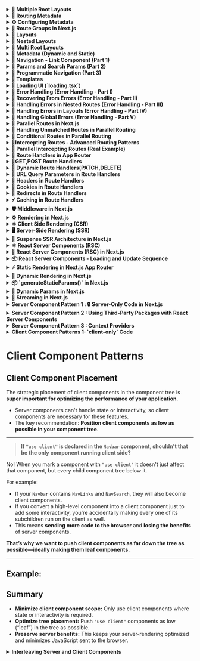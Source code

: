 <details>
<summary><strong>📁 Multiple Root Layouts</strong></summary>

### 🧩 Route Group Usage

Organize your project structure without affecting URLs.  
Apply layouts selectively to specific parts of the application.

### 🛠️ Steps

Create two route groups in the `app` folder:

```bash
app/
├── (marketing)/
│   ├── customers/
│   └── revenue/     ← move root layout here
└── (auth)/
├── login/
└── register/    ← create root layout here
```
Multiple Root Layouts allow you to apply different layouts to specific parts of your application.

</details>



<details>
<summary><strong>🔖 Routing Metadata</strong></summary>

### 🌐 SEO & How Next.js Helps

The Metadata API in Next.js is a powerful feature that lets us define metadata for each page.  
Metadata ensures the content looks **great** when it's shared or indexed by search engines.

### 📌 Ways to Handle Metadata

1. Export a static metadata object.
2. Generate dynamic metadata using the `generateMetadata` function.

</details>



<details>
<summary><strong>⚙️ Configuring Metadata</strong></summary>

### 📝 Metadata Rules

- Both `layout.tsx` and `page.tsx` can export metadata.
- Layout metadata applies to all its pages.
- Page metadata is specific to the individual page.
- It follows a top-down order, starting from the **root-level** layout.

</details>

<details>
<summary><strong>📁 Route Groups in Next.js</strong></summary>

## ✅ What are Route Groups?

Route Groups in Next.js help **organize your routes and files logically** without affecting the actual **URL structure** of your app. This feature is available in the App Router (from Next.js 13+).

---

## 🧠 Why Use Route Groups?

When building features like authentication (`register`, `login`, `forgot-password`), it's a good idea to group them under a logical folder like `auth`. But if you do this directly, it affects the URL like so:

```txt
/auth/register
/auth/login
/auth/forgot-password
```

However, if you want the URLs to be clean like this:

```txt
/register
/login
/forgot-password
```

...but still want to organize files under auth, you can use Route Groups.

```bash
app/
├── (auth)/
│   ├── register/
│   │   └── page.tsx
│   ├── login/
│   │   └── page.tsx
│   └── forgot-password/
│       └── page.tsx

```

✅ Note: Wrapping the folder name with parentheses (auth) tells Next.js to use it only for organization and not include it in the route path.

</details>

<details>
<summary><strong>📁 Layouts</strong></summary>

## ✅ What are Layouts?

A layout is a **UI that is shared between multiple pages in your application**, creating a consistent structure across the entire application.

---

## 🛠️ How to Create Layouts?

- Default export a React component from a `layout.js` or `layout.tsx` file.
- That component will take a `children` prop, which Next.js will populate with your page content.
- Next.js provides one root layout by default in `app/layout.tsx`.

```tsx
// Example layout.tsx
export default function Layout({ children }: { children: React.ReactNode }) {
  return (
    <div>
      <Header />
      <main>{children}</main>
      <Footer />
    </div>
  );
}
```

![How Layouts Work](./hello-world/public/png/Layouts/HowLayoutsWork.png)

</details>

<details>
<summary><strong>📁 Nested Layouts</strong></summary>

## ✅ What are Nested Layouts?

- Layouts can be nested.
- Eg: If you want a special layout for products details folder we can do that by adding a **layout.tsx/jsx** inside products details folder.
- NextJs app router supports nested layouts letting you customize different parts of your app exactly how you want to

![How Nested Layouts Work 1](./hello-world/public/png/Layouts/HowNestedLayoutWork.png)

![How Nested Layouts Work 2](./hello-world/public/png/Layouts/HowNestedLayoutWork2.png)

</details>

<details>
<summary><strong>📁 Multi Root Layouts</strong></summary>

## 🎯 Scenario

Imagine you're building an application with the following pages:

- `/revenue`
- `/customers`
- `/login`
- `/register`

You want:

- `Revenue` & `Customers` to use a **full layout** with a **Header** and **Footer**.
- `Login` & `Register` to use a **minimal layout** (without header/footer).

---

## ❌ The Problem

If you define `Header` and `Footer` inside the default `app/layout.tsx`, it will be applied to **all pages**, including login and register—which you don't want.

---

## ✅ The Solution — Multi Root Layouts

Using **Route Groups** and **multiple layout.tsx files**, you can apply different root layouts to different sections of your app.

### 🧠 What Are Route Groups?

- Help organize project structure **without affecting the URL**.
- Allow you to apply layouts **selectively** to specific parts of the app.

---

## 🛠️ Steps to Implement

1. Inside the `app/` directory, create two **route groups**:

```
app/
├── (marketing)/
│ ├── layout.tsx ⬅️ Full layout (Header + Footer)
│ ├── page.tsx ⬅️ Root page (if needed)
│ ├── revenue/
│ │ └── page.tsx
│ └── customers/
│ └── page.tsx

├── (auth)/
│ ├── layout.tsx ⬅️ Minimal layout (no Header/Footer)
│ ├── login/
│ │ └── page.tsx
│ └── register/
│ └── page.tsx
```

> 📝 Parentheses around folder names like `(marketing)` or `(auth)` make them **invisible in the URL path**, but still let you organize and apply layouts.

---

## 🖼️ Folder Structure Visual

![Multiple Root Layouts Folder Structure](./png/MultiRootLayoutFs.png)

> ✅ Make sure the image is located at `public/png/MultiRootLayoutFs.png`

---

## 🔚 Result

- `/revenue` and `/customers` will use the **marketing layout** (with header and footer).
- `/login` and `/register` will use the **auth layout** (minimal).

This approach keeps your application modular, scalable, and cleanly separated by purpose.

</details>

<details>
<summary><strong>📁 Metadata (Dynamic and Static)</strong></summary>

## 📘 Overview

Next.js allows you to define both **static** and **dynamic metadata** for SEO and page titles. This metadata can be defined per route, and behaves differently depending on whether your route is a server component or a client component.

---

## ⚡ Dynamic Metadata

Dynamic metadata is useful when the metadata depends on:

- Route parameters
- External data (e.g., from an API)
- Parent segment metadata

You define dynamic metadata by **exporting a `generateMetadata()` function** from `page.tsx` or `layout.tsx`.

### 📄 Example: Dynamic Metadata in `[productId]/page.tsx`

```tsx
/**
 * @param param0
 * Receives param Props
 * @returns
 * Returns a Promise of type Metadata
 */
export const generateMetadata = async ({ params }: Props): Promise<Metadata> => {
  const id = params.productId;
  return {
    title: id,
  };
};
```

> ⚠️ You cannot use both a metadata object and a generateMetadata function in the same route segment — it's one or the other.

## 🚫 Limitation

Dynamic metadata will not work inside components marked with "use client" directive.

> Metadata cannot be generated inside a Client Components
> ![UseClient Error example](hello-world\public\png\Metadata\useClientError.png)

## ✅ Solution

- Keep all metadata logic inside Server Components. If a page includes both server-rendered content and client-side logic:

- Split out the client-side logic into a separate component.

- Move the "use client" code into a subcomponent like ClientCounter.tsx.

- Keep page.tsx as a server component to handle metadata.

```
app/
└── counter/
    ├── page.tsx         # Server component with metadata
    └── ClientCounter.tsx  # Client-side logic (with "use client")
```

## 🏷️ Title Metadata Options

You can define title as:

A simple string

Or an object for more control

When using the object form, you can use:

1. default — fallback title for child routes that don't define their own

2. template — define title patterns (useful for consistent suffixes/prefixes)

3. absolute — override all patterns set by parent segments

```
export const metadata: Metadata = {
  title: {
    template: "%s | MySite",
    default: "Welcome to MySite",
    absolute: "Standalone Page Title" ## Can be used in       individual page.tsx
  }
}
```

> 📝 Use absolute to break out of the inherited title formatting defined in parent layouts.

</details>

<details>
<summary><strong>📁 Navigation - Link Component (Part 1)</strong></summary>

## 🚀 Client-Side Navigation in Next.js

In Next.js, client-side navigation is handled using the built-in **`Link`** component. This improves performance by avoiding full page reloads and keeping transitions smooth.

---

## 🧭 What is the `<Link>` Component?

- The `<Link>` component is provided by **Next.js** for client-side routing.
- It wraps around an `<a>` tag under the hood and is the **primary way to navigate** between routes in a Next.js app.

---

## ✨ Features

- **Fast navigation** without reloading the page
- Can **prefetch pages** in the background
- Accepts a `replace` prop to **replace** the current history entry instead of pushing a new one

---

## 🧩 How to Use

```tsx
import Link from "next/link";

export default function Home() {
  return (
    <nav>
      <Link href="/about">About</Link>
      <Link href="/contact" replace>
        Contact
      </Link> {/* replaces current history */}
    </nav>
  );
}
```

## 🎨 Active Link Styling

To style the active link, you can use the usePathname() hook provided by next/navigation:

```tsx
"use client";

import Link from "next/link";
import { usePathname } from "next/navigation";

const NavLinks = () => {
  const pathname = usePathname();

  return (
    <nav>
      <Link href="/dashboard" className={pathname === "/dashboard" ? "text-blue-500 font-bold" : ""}>
        Dashboard
      </Link>
      <Link href="/profile" className={pathname === "/profile" ? "text-blue-500 font-bold" : ""}>
        Profile
      </Link>
    </nav>
  );
};

export default NavLinks;
```

> 💡 This helps apply active styles based on the current route.

## 📚 Summary

- Use Link from next/link for all internal navigation

- Use replace when you want to avoid adding to browser history

- Use usePathname() to highlight the currently active link

## ✅ Usage Instructions:

- You can copy-paste this into your README.md.

- The use client directive is required in the file where usePathname() is used.

- Styling can be adapted to match your CSS framework (Tailwind, CSS modules, etc.).
</details>
<details>
<summary><strong>📁 Params and Search Params (Part 2)</strong></summary>

## 🔍 What Are `params` and `searchParams`?

Given a URL, Next.js gives us access to:

- **`params`** → dynamic segments in the route (e.g. `/product/[id]`)
- **`searchParams`** → query strings in the URL (e.g. `/product?id=123&page=2`)

---

## 📂 In Server Components

You can directly access both `params` and `searchParams` in **server components** (like `page.tsx`) using `async`/`await`.

### ✅ Example: In `page.tsx`

```tsx
export default async function Page({ params, searchParams }: { params: any; searchParams: any }) {
  const id = params.id;
  const page = searchParams.page;

  return (
    <div>
      Product ID: {id} - Page: {page}
    </div>
  );
}
```

> ✅ Server components support async/await — you can use both params and searchParams directly.

## ⚛️ In Client Components

Client components do not support async/await at the component level, so you need to use React hooks like:

- useParams() – from custom or third-party hooks

- useSearchParams() – from next/navigation

### ⚠️ Hook-based access in "use client" components

```tsx
"use client";

import { useParams, useSearchParams } from "next/navigation";

export default function ClientComponent() {
  const params = useParams();
  const searchParams = useSearchParams();
  const id = params.id;
  const page = searchParams.get("page");

  return (
    <div>
      Product ID: {id} - Page: {page}
    </div>
  );
}
```

### ⚠️ Layout Limitation: No searchParams in layout.tsx

> ❗ layout.tsx files have access to params, but not to searchParams.

❗ Why?

1. Layouts are structural and static
   Layouts are meant for shared UI like headers, sidebars, footers — not dynamic data. They are rendered once and cached, so Next.js avoids passing volatile data like query strings to them.

2. **searchParams** are request-based, not route-based

   - **params** come from route segments like [id]

   - **searchParams** come from the URL query string like ?page=2

   - Since layouts don’t re-render on query changes, they can’t reliably access searchParams.

3. Performance & caching reasons

   - Layouts are heavily cached for speed.

   - Allowing searchParams would break reusability and caching optimizations.

</details>

<details>
<summary><strong>📁 Programmatic Navigation (Part 3)</strong></summary>

## 🔁 What is Programmatic Navigation?

Programmatic navigation is when you navigate to a different route **based on logic or user actions**, rather than a static `<Link>` component.

Next.js supports this in both:

- **Client Components** — via `useRouter().push()`
- **Server Components** — via `redirect()` or `notFound()`

---

## ⚛️ Client-Side Navigation (`router.push()`)

Use the `useRouter()` hook from `next/router` to navigate programmatically on the client.

### ✅ Example: Order Button with Navigation

```tsx
"use client";

import { useRouter } from "next/router";

const OrderProduct = () => {
  const router = useRouter();

  const handleClick = () => {
    console.log("Placing the order");
    router.push("/"); // navigates to home
  };

  return (
    <>
      <h1>Order Product</h1>
      <button onClick={handleClick}>Place Order</button>
    </>
  );
};

export default OrderProduct;
```

> 🔁 router.push("/path") works like a <Link> — it adds a new entry to the browser history.

## 🧠 Server-Side Navigation (redirect() and notFound())

In server components, you can't use router.push(). Instead, use:

redirect("/path") — to programmatically redirect

notFound() — to throw a 404

These come from next/navigation.

### ✅ Example: Redirecting from Dynamic Route

```tsx
import { redirect, notFound } from "next/navigation";

const ProductReviewId = async ({ params }: { params: Promise<{ productId: string; reviewId: string }> }) => {
  const { productId, reviewId } = await params;

  if (parseInt(reviewId) > 1000) {
    // notFound(); // throw 404
    redirect("/products"); // redirect to products page
  }

  return (
    <div>
      Review for {productId} with review {reviewId}
    </div>
  );
};

export default ProductReviewId;
```

> 🚨 These only work in server components — don’t use them in components marked with "use client".

## 📚 Summary

### 🧭 Feature Support: Client vs Server Component

| Feature         | Client Component (`"use client"`) | Server Component |
| --------------- | --------------------------------- | ---------------- |
| `router.push()` | ✅ Yes                            | ❌ No            |
| `redirect()`    | ❌ No                             | ✅ Yes           |
| `notFound()`    | ❌ No                             | ✅ Yes           |

## ✅ When to Use What

- Use router.push() for buttons, user actions, and dynamic client-side flows

- Use redirect() when access control or conditions must be handled during render

- Use notFound() for conditionally throwing a 404 in server logic

</details>

<details>
<summary><strong>📁 Templates</strong></summary>

## 🧩 What Are Templates in Next.js?

Templates in Next.js are similar to layouts, but with a **key difference** — they **remount** on navigation, giving you a fresh state and re-rendered DOM for every page.

---

## 🧠 Why Use Templates?

Let’s consider a scenario in your `(auth)` route group:

📁 `hello-world/src/app/(auth)/layout.tsx`

```tsx
"use client";

import Link from "next/link";
import { usePathname } from "next/navigation";
import { useState } from "react";

const navLinks = [
  { name: "Register", href: "/register" },
  { name: "Login", href: "/login" },
  { name: "Forgot Password", href: "/forgot-password" },
];

export default function AuthLayout({ children }: { children: React.ReactNode }) {
  const [input, setInput] = useState("");
  const pathName = usePathname();

  return (
    <div>
      <div>
        <input value={input} onChange={(e) => setInput(e.target.value)} />
      </div>
      {navLinks.map((link) => {
        const isActive = pathName === link.href || (pathName.startsWith(link.href) && link.href !== "/");
        return (
          <Link key={link.href} href={link.href} className={isActive ? "font-bold mr-4" : "text-red-500 mr-4"}>
            {link.name}
          </Link>
        );
      })}
      {children}
    </div>
  );
}
```

## 🧪 Scenario

When you enter something into the input box and navigate from **/register** to **/login**, the input retains its value.

> This is because layouts do not re-render or remount on navigation — only the page component inside them changes.

## 🔁 When You Need a Fresh Instance

If you want to reset the input or remount the shared UI, a layout.tsx won’t help.
This is where templates come in.

# 📄 What Are Templates?

Templates are like layouts but remount on each route navigation.

Every route sharing a template gets a fresh start:

- 🧼 DOM is recreated

- 💥 State is cleared

- 🔁 Effects are re-run (useEffects)

### How to Use

To use a template:

1. Replace `layout.tsx` with `template.tsx`

2. Export a component that accepts children prop

```tsx
export default function Template({ children }: { children: React.ReactNode }) {
  return (
    <div>
      <h1>Shared Auth Template</h1>
      {children}
    </div>
  );
}
```

> ✅ Now when you navigate between /register, /login, etc., your template (and its input state) resets each time.

## 🧩 Can You Use Layouts and Templates Together?

Yes! Layouts and templates can be used together.
Here's how it works:

1. The `layout.tsx` renders once

2. The `template.tsx` renders on every route change

3. The layout wraps the template, and the template wraps the page

### 🖼 Visual Explanation

📷 Layouts + Templates — structure:

> Note : You can actually use layout.tsx and template.tsx files together.

![How Templates with Layouts Work](./hello-world/public/png/Templates/Layouts&Templates.png)

> In this case the layout renders first and it's children are replacedby template components ouput.(Picture below)

![How Templates with Layouts Work](./hello-world/public/png/Templates/Layouts&Templates2.png)

| Feature                 | Layouts              | Templates               |
| ----------------------- | -------------------- | ----------------------- |
| Rerender on navigation  | ❌ No                | ✅ Yes                  |
| Retains component state | ✅ Yes               | ❌ No (fresh start)     |
| Best used for           | Persistent shared UI | Shared UI needing reset |
| Caching behavior        | Aggressively cached  | Remounted fresh         |

> 💡 Use layouts for structural components like headers/footers.
> Use templates when you need per-page state reset with shared structure.

</details>

<details>
<summary><strong>📁 Loading UI (`loading.tsx`)</strong></summary>

## ⏳ What is `loading.tsx`?

Next.js provides a special file called **`loading.tsx`** to create **loading states** while a route segment is being fetched or rendered.

---

## 🧠 How It Works

- When navigating between routes, if a page or component takes time to load (due to fetching data or rendering server components), Next.js automatically shows `loading.tsx`.
- The file is colocated next to the `page.tsx` for the route.
- **Next.js automatically wraps your `page.tsx` and its children in a React Suspense boundary.**

---

## 🧩 File Placement

To use it, simply create a `loading.tsx` inside any route segment folder (like `/dashboard`, `/products`, etc.):

```bash
app/
└── dashboard/
    ├── page.tsx
    └── loading.tsx


```

## ✅ Example: loading.tsx

```tsx
export default function Loading() {
  return <p>Loading dashboard...</p>;
}
```

> This UI will appear automatically while the dashboard route is loading.

### 🎯 Benefits

- Provides better UX during route transitions

- Works seamlessly with server components and streaming

- Improves perceived performance of your app

| Feature                  | Supported |
| ------------------------ | --------- |
| Route-specific loading   | ✅ Yes    |
| Auto-wrapped in Suspense | ✅ Yes    |
| Supports nested routes   | ✅ Yes    |

> 💡 You can create loading.tsx at any route level to handle nested loading states.

</details>

<details>
<summary><strong>📁 Error Handling (Error Handling - Part I)</strong></summary>

## ❌ What is `error.tsx`?

Next.js allows you to define a special **`error.tsx`** file to handle unexpected errors that occur during rendering, data fetching, or inside components.

> It provides a **custom UI** for errors specific to a route segment.

---

## 🧠 How It Works

- Automatically wraps route segments and their nested children in a **React Error Boundary**
- If an error is thrown, it **only affects the segment** with the error — not the entire app
- Keeps the rest of the app functional
- Allows you to **recover from the error** without full page reload

---

## ⚛️ Important Notes

- `error.tsx` must be a **Client Component**
- Add `"use client"` at the top of the file
- It should include a `reset` function to allow retry behavior

---

## ✅ Example: `error.tsx`

```tsx
"use client";

import { useEffect } from "react";

export default function Error({ error, reset }: { error: Error; reset: () => void }) {
  useEffect(() => {
    console.error("Error caught in error.tsx:", error);
  }, [error]);

  return (
    <div>
      <h2>Something went wrong!</h2>
      <button onClick={() => reset()}>Try Again</button>
    </div>
  );
}
```

## 📁 Folder Structure

```bash
app/
└── [reviewId]/
    ├── page.tsx
    ├── error.tsx
```

> The error.tsx here will only handle errors in the /reviewId segment.

# 🖼️ Component Hierarchy Visual

![Error Handling in Component](./hello-world\public\png\ErrorHandling\ComponentHierarchy.png)

| Feature                    | Supported |
| -------------------------- | --------- |
| Per-route error boundaries | ✅ Yes    |
| Isolates segment errors    | ✅ Yes    |
| Recovery using `reset()`   | ✅ Yes    |
| Must be a client component | ✅ Yes    |
| Works with nested routing  | ✅ Yes    |

> 💡 For global error handling, use app/global-error.tsx (optional fallback for unhandled cases).

</details>

<details>
<summary><strong>📁 Recovering From Errors (Error Handling - Part II)</strong></summary>

## 🔁 Recovering from Errors in `error.tsx`

Next.js error boundaries (`error.tsx`) provide a powerful way to **gracefully handle rendering errors** in route segments.  
One useful prop passed to this component is the **`reset()`** function.

---

## 🧪 Basic Recovery with `reset()`

```tsx
"use client";

const ErrorBoundary = ({ error, reset }: { error: Error; reset: () => void }) => {
  return (
    <div>
      <p>{error.message}</p>
      <button onClick={() => reset()}>Try again</button>
    </div>
  );
};

export default ErrorBoundary;
```

- The reset() function allows the component tree to re-render and re-attempt the logic that previously failed.

- However, if the error is on the server, clicking "Try Again" will keep showing the same error.

## 🧠 Why Doesn't reset() Always Work?

- `reset()` works only for client-side errors or transient UI glitches.

- For server-side rendering errors, the component still fails unless we refresh the route or reload the server-side context.

```tsx
"use client";

import { useRouter } from "next/navigation";
import { startTransition } from "react";

const ErrorBoundary = ({ error, reset }: { error: Error; reset: () => void }) => {
  const router = useRouter();

  const reload = () => {
    startTransition(() => {
      router.refresh(); // revalidate the server component
      reset(); // re-attempt rendering
    });
  };

  return (
    <div>
      <p>{error.message}</p>
      <button onClick={reload}>Try again</button>
    </div>
  );
};

export default ErrorBoundary;
```

### ✅ Why Use startTransition()?

- Defers the route refresh until the next render phase

- Ensures smoother experience while React handles any pending state updates

- Prevents UI from freezing or glitching during retries

| Technique           | Works For          | What It Does                           |
| ------------------- | ------------------ | -------------------------------------- |
| `reset()`           | Client-only errors | Re-renders component tree              |
| `router.refresh()`  | Server errors      | Refetches and revalidates server logic |
| `startTransition()` | UI performance     | Defers updates for smoother retry UX   |

> 💡 For full error resilience, combine both reset() and router.refresh() inside a transition.

</details>

<details>
<summary><strong>📁 Handling Errors in Nested Routes (Error Handling - Part III)</strong></summary>

## 🧱 How Do Nested Error Boundaries Work?

When an error occurs in a route segment, **Next.js will bubble the error up** to the **nearest `error.tsx` file** in the route hierarchy — just like how React error boundaries work.

---

## 🔍 Key Concepts

- An `error.tsx` handles errors **for its own folder AND all nested child segments**.
- Errors "bubble up" to the nearest available `error.tsx` file.
- This allows you to **control the scope of error handling** by placing `error.tsx` files at different folder levels.

---

## 📁 Example Scenario

Assume we have the following structure:

```bash
app/
└── products/
    ├── page.tsx
    ├── error.tsx        ← catches errors in all nested segments
    └── [productId]/
        ├── page.tsx
        └── reviewId/
            ├── page.tsx
            └── error.tsx (optional override)
```

## Case 1: error.tsx inside reviewId/

Catches errors only in the reviewId segment.

Other parts of products remain unaffected.

## Case 2: error.tsx moved to products/

Now handles errors for:

`/products`

`/products/[productId]`

`/products/[productId]/reviewId`

Any error from children bubbles up to this `error.tsx`.

## Why Does Placement Matter?

"Where you place your error.tsx determines how localized or global your error handling is."

| Location              | Error Scope                                    |
| --------------------- | ---------------------------------------------- |
| `reviewId/error.tsx`  | Only errors inside `reviewId/`                 |
| `productId/error.tsx` | Catches errors in productId and its children   |
| `products/error.tsx`  | Handles errors across the entire products tree |

### ✅ Best Practices

- Use deep-level error.tsx when you want granular, component-specific fallback UIs

- Use higher-level error.tsx when you want centralized error handling (e.g., show a full-page error for product-related failures)

- You can combine both! A deep-level error.tsx will override the parent's behavior.
</details>
<details><summary><strong>
📁 Handling Errors in Layouts (Error Handling - Part IV)</strong></summary>

The error boundary wont catch errors thrown in `layout.tsx` within the same segement because of how component hierarchy works.

The layout actually sits above the error boundary in a component tree

![Error Handling in Layout](./hello-world\public\png\ErrorHandling\ComponentHierarchy.png)

</details>

<details>
<summary><strong>📁 Handling Global Errors (Error Handling - Part V)</strong></summary>

## 🌐 What is `global-error.tsx`?

Next.js provides a **special file** named `global-error.tsx` to catch **top-level application errors** — it's the **last line of defense** when everything else fails.

Place this file in your app root:

```bash
app/
└── global-error.tsx
```

| Property        | Behavior                                        |
| --------------- | ----------------------------------------------- |
| Location        | Root `app/` directory                           |
| Scope           | Catches uncaught top-level errors               |
| Works in        | ✅ Production only (`next build && next start`) |
| Dev behavior    | ❌ Shows Next.js overlay error instead          |
| HTML structure  | ✅ Requires its own `<html>` and `<body>` tags  |
| Replaces layout | ✅ Fully replaces the root layout               |

## ⚛️ Why Include `<html>` and `<body>`?

When `global-error.tsx` is triggered, it completely replaces the layout, not just the page content. So:

You must return a full HTML document

Include `<html>` and `<body>` tags (like in `layout.tsx`)

## ✅ Example: `global-error.tsx`

```tsx
"use client"; // Error boundaries must be Client Components

import "./globals.css";

export default function GlobalError() {
  return (
    <html lang="en">
      <body>
        <div className="flex flex-col items-center justify-center min-h-screen">
          <h2 className="text-2xl font-bold mb-4">Something went wrong!</h2>
          <button
            onClick={() => {
              // refresh the page
              window.location.reload();
            }}
            className="bg-blue-500 hover:bg-blue-700 text-white font-bold py-2 px-4 rounded"
          >
            Refresh
          </button>
        </div>
      </body>
    </html>
  );
}
```

> 🔁 reset() can attempt to recover the app state — though often not useful at global level.

## 🛠 Dev Mode Behavior

In development mode, you’ll still see the Next.js error overlay instead of your global-error.tsx file.

This is intentional to help developers debug errors faster during development.

| Feature                    | Supported |
| -------------------------- | --------- |
| Handles top-level crashes  | ✅ Yes    |
| Requires HTML/Body tags    | ✅ Yes    |
| Renders in production only | ✅ Yes    |
| Replaces root layout       | ✅ Yes    |

> 💡 global-error.tsx ensures your app fails gracefully in production when all other boundaries are bypassed.

</details>

<details>
<summary><strong>📁 Parallel Routes in Next.js</strong></summary>

## 🔄 What Are Parallel Routes?

**Parallel routes** let you render **multiple pages simultaneously** within the same layout.  
They are especially useful for **dashboards** or **multi-pane UIs**, where different sections need to be independently rendered.

---

## 🧠 Concept: Slots

Parallel routes are powered by a feature called **`slots`**.

- A **slot** is a route segment prefixed with `@`
- Each slot becomes a **prop** in the corresponding `layout.tsx` file
- They help modularize complex layouts without affecting the URL

---

## 📁 Scenario: Complex Dashboard

Imagine you're building a dashboard that displays:

1. 📊 User Analytics
2. 💰 Revenue Metrics
3. 🔔 Notifications

With **parallel routing**, you can create:

```bash
app/
└── dashboard/
    ├── layout.tsx
    ├── @user/          ← Slot for analytics
    ├── @revenue/       ← Slot for revenue
    └── @notifications/ ← Slot for notifications
```

> Each @slot will render in a different region of the layout.tsx using props like user, revenue, notifications.

### Folder Structure

![Complex dashboard folder with slots](./hello-world\public\png\ParallelRoutes\Slots.png)

### 💡 Key Notes

- Slots are not part of the URL

- The default children prop is also a slot (but doesn't need its own folder)

- Slots make layouts modular and composable

## ✨ Benefits of Parallel Routes

| Feature                    | Benefit                                               |
| -------------------------- | ----------------------------------------------------- |
| Modular Layout             | Separate concerns into dedicated route segments       |
| Independent Route Handling | Each slot can have its own `loading.tsx`, `error.tsx` |
| Better Performance         | Lazy loading of sections based on user interaction    |
| Sub-navigation Support     | Each slot can have its own navigation and UI state    |

## 🧩 Independent Route Handling

Each slot can define:

- `loading.tsx` for loading states

- `error.tsx` for error boundaries

This gives fine-grained control over how each section behaves.

> Each slot in layout can handle it's own loading and error states
> This granular control is particularly useful in scenarios where different sections of the page load at varying speeds or encounter unique errors

### 📷 Example: Separate loading/error handling for slots

![Independent Route Handling](./hello-world\public\png\ParallelRoutes\IndependentRouteHandling.png)

## 🔀 Sub-navigation Support

Each slot can behave like a mini-app:

- Have its own routes

- Handle navigation, state, filters independently

- No interference between slots

### 📷 Example: Sub-navigation in slots

![Sub Navigation](./hello-world\public\png\ParallelRoutes\SubNavigation.png)

## Summary

| Concept          | Description                                   |
| ---------------- | --------------------------------------------- |
| Slot (`@name`)   | Custom segment rendered as a layout prop      |
| Parallel Routing | Render multiple routes inside the same layout |
| URL Structure    | Unaffected (slots are invisible in URLs)      |
| Use Case         | Dashboards, split views, complex admin panels |

> 💡 Parallel routing + slots = super flexible and performant UI composition in Next.js.

</details>

<details>
<summary><strong>📁 Handling Unmatched Routes in Parallel Routing</strong></summary>

## 🚧 What Are Unmatched Slots?

In a parallel routing setup (using `@slots`), each slot renders content **based on the current URL**. But when a slot **doesn’t match** the URL, it becomes an **unmatched slot**.

---

## 📁 Scenario: Complex Dashboard with 4 Slots

Let's say we have a parallel layout at `/complex-dashboard` with these slots:

- `@children` → Main view
- `@users` → User Analytics
- `@revenue` → Revenue Metrics
- `@notifications` → Notifications

```bash
app/
└── complex-dashboard/
    ├── layout.tsx
    ├── @users/
    ├── @revenue/
    ├── @notifications/
    └── page.tsx (children slot)
```

## 🧭 Route Behavior

### ✅ Navigating to /complex-dashboard

All slots are matched and display:

- Main view (children)

- Users panel

- Revenue panel

- Notifications panel

## ❗ Navigating to /complex-dashboard/archived

Suppose only the @notifications slot has content for /archived. The others (@users, @revenue, children) are now unmatched.

| Action            | Behavior                                                                  |
| ----------------- | ------------------------------------------------------------------------- |
| Client navigation | ✅ Next.js **keeps showing** previously loaded content in unmatched slots |
| Hard refresh (F5) | ❌ Unmatched slots will **look for `default.tsx`** as fallback            |
| No default.tsx    | 🚫 Next.js throws a **404 error**                                         |

## 🧩 Solution: default.tsx for Unmatched Slots

To handle unmatched slots gracefully, add a `default.tsx` file inside any `@slot`

```tsx
app/
└── complex-dashboard/
    └── @users/
        ├── default.tsx
```

### Example: `@users/default.tsx`

```tsx
export default function DefaultUsersView() {
  return <p>No user data to display for this route.</p>;
}
```

- This renders as a fallback when the slot doesn't match the current URL

- It avoids unexpected 404s and improves UX

## ✅ Summary

| Behavior                       | Description                                                        |
| ------------------------------ | ------------------------------------------------------------------ |
| Unmatched slots on navigation  | Keep showing previously rendered content (good for UX)             |
| Unmatched slots on page reload | Look for `default.tsx` in each slot                                |
| No `default.tsx` present       | Results in a 404 error for that slot                               |
| Purpose of `default.tsx`       | Acts as a **graceful fallback** UI when no route matches in a slot |

> 💡 Use `default.tsx` in each slot to ensure consistent rendering and prevent 404s on deep URLs or refresh.

</details>

<details>
<summary><strong>📁 Conditional Routes in Parallel Routing</strong></summary>
Imagine you want to show different content based on whether a user is logged in or not

You might want to display a dashboard for authenticated users but show a login page for those who aren't

Conditional Routes allows us to achieve this while maintaining completely seperate code on the same URL

</details>

<details>
<summary><strong>📁Intercepting Routes - Advanced Routing Patterns</strong></summary>

## 1️⃣ Parallel Routes (Recap)

Parallel routes allow multiple pages to render **simultaneously** inside the same layout using `@slot` segments.

- Modular layout design
- Independent error/loading states
- Sub-navigation per section

📚 Refer to the **Parallel Routes** section above for full details.

---

## 2️⃣ Intercepting Routes

Intercepting Routes let you **load content from another part of the app** **within the current layout** — instead of navigating away. This is extremely useful when showing **modals**, **drawers**, or **in-place previews**.

---

## 💡 Real-World Examples

### 🪪 Modal Login Page

Traditionally, clicking a "Login" button takes you to `/login`. With intercepting routes, you can:

- Update the URL to `/login`
- Show a login **modal overlay**
- Stay in the current layout visually

📷 Example:

![Example with login feature](./hello-world/public/png/InterceptingRoutes/examplelogin.png)

---

### 🖼️ Photo Gallery Modal

- View enlarged photo in a modal without leaving the current gallery grid
- Updates URL to `/photos/123`
- Keeps the gallery UI in place

📷 Example:

![Example with photo gallery feature](./hello-world/public/png/InterceptingRoutes/example2photogallery.png)

---

## 🛠️ How Intercepting Routes Work

### 🧭 Two Key Concepts:

1. **Source folder** – where you navigate _from_ (ex: `f1`)
2. **Target folder** – the original destination (ex: `f2`)

Let’s say you have this folder structure:

```bash
app/
└── f1/
    ├── page.tsx        ← source route
    ├── (.)f2/          ← intercepting route (targets f2)
    │   └── page.tsx    ← renders f2 inside f1 layout
└── f2/
    └── page.tsx        ← target route

```

> When navigating from f1 to f2, the app intercepts and loads f2's content within the f1 layout instead of a full-page transition.

## 🔢 Naming Conventions for Intercepting Routes

| Prefix     | Meaning                                         | Use Case                           |
| ---------- | ----------------------------------------------- | ---------------------------------- |
| `(.)`      | Intercept a route at the **same level**         | `f1/(.)f2` to intercept `f2`       |
| `(..)`     | Intercept a route **one level above**           | Nested segments                    |
| `(..)(..)` | Intercept **two levels above**                  | Deep nested routing                |
| `(...)`    | Intercept route from the **root app directory** | Full application-wide interception |

> 💡 Use these folder names inside your source segment to pull in and intercept content from elsewhere.

## ✅ Benefits

- Keep users in the same layout/context

- Show modals, previews, side panels without full page navigation

- Update URL without breaking flow

- Granular control over user experience and state

## 📌 Summary

| Feature             | Benefit                                                |
| ------------------- | ------------------------------------------------------ |
| Parallel Routes     | Render multiple views simultaneously via `@slots`      |
| Intercepting Routes | Pull content from other routes without navigating away |
| Uses Layout?        | ✅ Yes                                                 |
| Real Use Cases      | Login modals, photo viewers, chat overlays             |

> ⚠️ Intercepting routes only control presentation, not route logic. Use wisely to balance performance and UX.

</details>

<details>
<summary><strong>📁 Parallel Intercepting Routes (Real Example)</strong></summary>

## 🧭 What Are Intercepting Routes?

Intercepting routes in Next.js 15 let you render a different route **inside a parallel slot**, without fully navigating away from the current page.

Use case: Open content like a **modal**, **drawer**, or **side overlay** while maintaining the context of the current route.

---

## 📸 Example: Photo Feed with Modal Preview

### Folder Structure:

```bash
photo-feed/
├── [id]/page.tsx                → Full-page photo view (direct navigation)
├── @modal/
│   └── (.)[id]/page.tsx         → Intercepts photo view and renders as modal
│   └── (.)[id]/default.tsx      → Optional fallback for unmatched state
├── photos/
│   ├── 1.jpg
│   ├── 2.jpg
│   └── ...
├── layout.tsx                   → Layout file for modal + feed
├── page.tsx                     → Main photo feed
├── styles.css
└── wonders.ts
```

### Behavior:

`/photo-feed` shows a list of images.

- Clicking an image routes to `/photo-feed/[id]`, but instead of full navigation:

- It’s intercepted by `@modal/(.)[id]/page.tsx`

- Renders in a modal over the feed.

- On reload or direct navigation to `/photo-feed/5`, full page renders via `[id]/page.tsx`.

## 🧠 How Does It Work?

- The folder `(.)[id]` tells Next.js: “Intercept `/photo-feed/[id]` and render inside a slot.”

- The @modal slot allows that to appear in a parallel region of your UI layout.

### Sample Layout `(layout.tsx)`:

```tsx
export default function PhotoFeedLayout({ children, modal }: { children: React.ReactNode; modal: React.ReactNode }) {
  return (
    <div className="photo-feed-layout">
      <main>{children}</main>
      {modal && <div className="modal-container">{modal}</div>}
    </div>
  );
}
```

### Fallback for unmatched modal state:

If a user visits a URL that doesn't match the intercepted route, default.tsx renders as fallback:

```tsx
// @modal/(.)[id]/default.tsx
export default function DefaultModal() {
  return null; // or return <div>No photo selected</div>
}
```

## Summary

| Route                       | Renders                                    |
| --------------------------- | ------------------------------------------ |
| `/photo-feed`               | Photo grid feed                            |
| `/photo-feed/[id]`          | Full page photo view (via `[id]/page.tsx`) |
| Click photo (in-feed modal) | Intercepted view inside `@modal/(.)[id]`   |

> 💡 Use intercepting routes for seamless UI flows — modals, previews, overlays — without losing page context.

</details>

<details>
<summary><strong>📁 Route Handlers in App Router</strong></summary>

## 🌐 What Are Route Handlers?

**Route Handlers** allow you to define **custom request/response logic** in the App Router — similar to building API routes in Express.js or the older Page Router.

Unlike page routes (which return HTML), **route handlers let you return JSON, plain text, or any custom response**.

> 🔒 These run **only on the server**, keeping secrets like tokens and API keys safe.

---

## 🚀 Use Cases

- Build RESTful APIs (CRUD operations)
- Interact with databases
- Talk to third-party services
- Serve non-HTML responses (JSON, files, etc.)

---

## 📁 Folder & File Structure

Route handlers live in the `app` directory just like page routes.

**Basic Example:**

```bash
app/
└── hello/
    └── route.ts
```

`app/hello/route.ts`

```tsx
// Handle GET requests to /hello
export async function GET() {
  return new Response("Hello World!");
}
```

> When a GET request hits `/hello`, this function runs.

## Supported HTTP methods

| Method    | Supported? | Notes                     |
| --------- | ---------- | ------------------------- |
| `GET`     | ✅ Yes     | Fetch data or serve views |
| `POST`    | ✅ Yes     | Submit data               |
| `PUT`     | ✅ Yes     | Replace data              |
| `PATCH`   | ✅ Yes     | Partially update data     |
| `DELETE`  | ✅ Yes     | Remove resource           |
| `HEAD`    | ✅ Yes     | Header info only          |
| `OPTIONS` | ✅ Yes     | Preflight / method check  |
| Others    | ❌ No      | Returns 405 automatically |

# ⚠️ Handling Conflicts

You cannot have a page.tsx and route.ts in the same folder. This causes a conflict.

## Incorrect

```bash
app/
└── profile/
    ├── page.tsx
    └── route.ts  ← ❌ Conflict!
```

## ✅ Solution: Move to `api/` subfolder

```bash
app/
└── profile/
    ├── page.tsx
    └── api/
        └── route.ts
```

- Now, `/profile` renders a page.

- `/profile/api` handles custom requests.

## Summary

| Feature              | Description                                          |
| -------------------- | ---------------------------------------------------- |
| Server-only          | Sensitive logic stays secure                         |
| Full HTTP Support    | GET, POST, PUT, PATCH, DELETE, etc.                  |
| Modular structure    | Nestable like page routes                            |
| Replace Express APIs | Build REST APIs right inside the app                 |
| File location        | `app/your-path/route.ts`                             |
| No page conflict     | Use `/api` subfolders if you need page + route combo |

> 🧠 Route Handlers = Powerful server-side logic inside your frontend project.

</details>

<details>
<summary><strong>📁GET,POST Route Handlers</strong></summary>

### GET

create comments folder under which route.ts where

```tsx
import { comments } from "./data"; //dummy data

export async function GET() {
  return Response.json(comments);
}
```

now test the the end point GET localhost:3000/comments and you'll see comments as the repsonse

### POST

```tsx
export async function POST(request: Request) {
  const comment = await request.json();
  const newComment = {
    id: comments.length + 1,
    text: comment.text,
  };
  comments.push(newComment);
  return new Response(JSON.stringify(newComment), {
    headers: { "Content-Type": "application/json" },
    status: 201,
  });
}
```

</details>

<details>
<summary><strong>📁 Dynamic Route Handlers(PATCH,DELETE)</strong></summary>

## 🧭 What Are Dynamic Route Handlers?

Dynamic Route Handlers in Next.js work the same way as dynamic page routes (`[id]`) — but instead of rendering HTML, they respond to RESTful API requests like `GET`, `PATCH`, and `DELETE`.

---

## 🔗 Use Case: Comment API (`/comments/[id]`)

### 📁 Folder Structure

```bash
app/
└── comments/
    ├── data.ts                 # Sample comment data
    ├── route.ts                # Handle /comments route
    └── [id]/
        └── route.ts            # Handle /comments/:id route
```

### ✍️ Each Handler Receives

```ts
(request: Request, context: { params: Promise<{ id: string }> })
```

`request`: Standard Request object (like fetch)

`params`: Route parameters like { id } — must be awaited

## 🧪 `comments/[id]/route.ts` Example

```ts
import { comments } from "../data";

// GET a single comment by ID
export async function GET(_request: Request, { params }: { params: Promise<{ id: string }> }) {
  const { id } = await params;
  const comment = comments.find((comment) => comment.id === parseInt(id));
  return Response.json(comment);
}

// PATCH (edit) comment text
export async function PATCH(request: Request, { params }: { params: Promise<{ id: string }> }) {
  const { id } = await params;
  const { text } = await request.json();
  const index = comments.findIndex((comment) => comment.id === parseInt(id));
  comments[index].text = text;
  return Response.json(comments[index]);
}

// DELETE a comment by ID
export async function DELETE(_request: Request, { params }: { params: Promise<{ id: string }> }) {
  const { id } = await params;
  const index = comments.findIndex((comment) => comment.id === parseInt(id));
  const deletedComment = comments[index];
  comments.splice(index, 1);
  return Response.json(deletedComment);
}
```

## 🧠 Things to Remember

| Concept    | Notes                                                          |
| ---------- | -------------------------------------------------------------- |
| File Name  | Must be `route.ts` or `route.js` inside `[id]` folder          |
| Parameters | `params` must be awaited in App Router                         |
| Use case   | Ideal for RESTful endpoints (edit, delete, fetch by ID)        |
| Security   | Handlers run server-side only — no exposure of sensitive logic |

## ✅ Summary

| Method | Path            | Description                     |
| ------ | --------------- | ------------------------------- |
| GET    | `/comments/:id` | Get a comment by ID             |
| PATCH  | `/comments/:id` | Edit a comment (partial update) |
| DELETE | `/comments/:id` | Delete a comment by ID          |

> 🧠 Dynamic route handlers = scalable and RESTful server-side logic inside `app` directory.

</details>

<details>
<summary><strong>📁 URL Query Parameters in Route Handlers</strong></summary>

## 🔍 Accessing Query Parameters in Next.js (App Router)

When building **Route Handlers**, you can access query parameters using the `NextRequest` object.

> Next.js enhances the default `Request` object with additional capabilities via `NextRequest` (from `next/server`).

---

## 🧠 Example: Search Comments by Query

Let's say you want to filter comments based on a `?query=` string in the URL.

---

### 📁 Folder Structure

```bash
app/
└── comments/
    └── route.ts
```

## `route.ts` Example Using `NextRequest`

```tsx
import { NextRequest } from "next/server";
import { comments } from "./data";

export async function GET(request: NextRequest) {
  const searchParams = request.nextUrl.searchParams;
  const query = searchParams.get("query");

  const filteredComments = query ? comments.filter((comment) => comment.text.includes(query)) : comments;

  return Response.json(filteredComments);
}
```

## Sample Request

```bash
GET /comments?query=great
```

### Response:

Returns all comments whose text includes `great`.

## Summary

| Feature                 | Details                             |
| ----------------------- | ----------------------------------- |
| Request type            | `NextRequest` from `next/server`    |
| Access query parameters | `request.nextUrl.searchParams`      |
| Works with              | GET, POST, etc. in route handlers   |
| Server-side only        | Yes (no exposure in client browser) |

> 📘 This is especially useful for filtering, pagination, and search functionality on the server.

</details>

<details>
<summary><strong>📁 Headers in Route Handlers</strong></summary>

## 📡 What Are HTTP Headers?

Headers represent **metadata** for both the **request** and **response**. They're essential for security, content negotiation, and client-server communication.

---

### 🔁 Request Headers (from Client → Server)

| Header          | Purpose                                                |
| --------------- | ------------------------------------------------------ |
| `User-Agent`    | Identifies client browser/device                       |
| `Accept`        | Tells server what content types the client can handle  |
| `Authorization` | Sends credentials or tokens to authenticate the client |

---

### 🔁 Response Headers (from Server → Client)

| Header         | Purpose                                                                |
| -------------- | ---------------------------------------------------------------------- |
| `Content-Type` | Specifies data format returned (`text/html`, `application/json`, etc.) |

---

## 📁 Folder Structure

```bash
app/
└── profile/
    └── api/
        └── route.ts
```

## 🧪 Reading Headers in Next.js

<h1>Next.js (App Router) gives us two ways to read incoming request headers:</h1>

### 1️⃣ Via `request.headers`

```tsx
import { NextRequest } from "next/server";

export async function GET(request: NextRequest) {
  const reqHeaders = new Headers(request.headers);
  console.log(reqHeaders.get("Authorization"));
  return new Response("Profile API data");
}
```

### 2️⃣ Via headers() Helper (Read-Only)

```tsx
import { headers } from "next/headers";

export async function GET() {
  const headerList = headers(); // auto resolves
  console.log(headerList.get("Authorization"));
  return new Response("Profile API data");
}
```

> 🔒 Note: Headers from headers() are read-only. You can't mutate them.

### 🧾 Setting Response Headers

To send custom headers back to the client, pass them into the Response constructor:

```tsx
export async function GET() {
  return new Response("Profile API data", {
    headers: {
      "Content-Type": "text/html",
      "X-Custom-Header": "MyHeaderValue",
    },
  });
}
```

> ⚠️ If you don’t explicitly set the content-type, it defaults to `text/plain`.

## Summary

| Action                  | Method                            |
| ----------------------- | --------------------------------- |
| Read request headers    | `request.headers` or `headers()`  |
| Set response headers    | `new Response(body, { headers })` |
| Headers are server-only | Yes — secure from browser access  |

> 📘 Headers power content negotiation, security, and behavior across HTTP. They're essential for advanced backend logic.

</details>

<details>
<summary><strong>🍪 Cookies in Route Handlers</strong></summary>

## 🍪 What Are Cookies?

Cookies are **small pieces of data** stored on the client-side and sent with every request to the same server.

They serve 3 main purposes:

- **Session Management**: user authentication, shopping carts, etc.
- **Personalization**: themes, language preferences, etc.
- **Tracking**: user behavior analytics, clickstreams, etc.

---

## 🧪 Setting Cookies in Route Handlers

You can set cookies by returning a `Response` with a `Set-Cookie` header:

```tsx
export async function GET() {
  return new Response("<h1>Profile API data</h1>", {
    headers: {
      "Content-Type": "text/html",
      "Set-Cookie": "theme=dark",
    },
  });
}
```

> ⚠️ This sets the cookie theme=dark in the browser.

# 📖 Reading Cookies

## You have two ways to access cookies in App Router:

### 1️⃣ From `request.cookies` (Request Parameter)

```tsx
import { NextRequest } from "next/server";

export async function GET(request: NextRequest) {
  const theme = request.cookies.get("theme");
  console.log(theme); // { name: 'theme', value: 'dark' }
  return new Response("Cookie read successfully");
}
```

### 2️⃣ Using `cookies()` Helper Function

```tsx
import { cookies } from "next/headers";

export async function GET() {
  const cookieStore = cookies();

  // Set a new cookie
  cookieStore.set("resultsPerPage", "20");

  // Read an existing cookie
  const cookie = cookieStore.get("resultsPerPage");
  console.log(cookie); // { name: 'resultsPerPage', value: '20' }

  return new Response("Cookie set and read successfully");
}
```

> 🧠 cookies() is a built-in function that works on the server and gives read/write access to cookies in route handlers.

## Summary

| Task                  | Method                                |
| --------------------- | ------------------------------------- |
| Read cookie           | `request.cookies.get("key")`          |
| Read/write cookie     | `cookies().get()` / `cookies().set()` |
| Set cookie (response) | Use `Set-Cookie` in response header   |

> 🍪 Cookies help maintain persistent state across requests and power authentication, customization, and analytics.

</details>

<details>
<summary><strong>🔀 Redirects in Route Handlers</strong></summary>

## 🔁 Why Redirect?

When upgrading from an older API version (e.g., `/v1`) to a new version (`/v2`) with improved structure or features, it’s a good practice to redirect users of the old endpoint.

This allows:

- Gradual transition of clients to the new structure
- Backward compatibility during migration
- Cleanup and deprecation plans for legacy endpoints

---

## 🗂 Folder Structure

```bash
app/
└── api/
    ├── v1/
    │   └── users/
    │       └── route.ts  <-- Redirects to v2
    └── v2/
        └── users/
            └── route.ts  <-- Improved data model
```

## 🔀 v1 → v2 Redirect (Soft Deprecation)

`/app/api/v1/users/route.ts`

```tsx
import { redirect } from "next/navigation";

export async function GET() {
  redirect("/api/v2/users"); // Seamlessly forward to new endpoint
}
```

> ✅ Ideal for keeping v1 endpoint functional while encouraging clients to switch.

## 🧠 Why This Works Well

- The redirect helps avoid code duplication.

- Allows you to monitor usage of the old endpoint (log access, warn users).

- Lets you deprecate cleanly in future.

## 🆕 Version 2 with Improved Structure

`/app/api/v2/users/route.ts`

```tsx
type UserV2 = {
  id: string;
  email: string;
  fullName: string;
  createdAt: string;
  name: {
    first: string;
    last: string;
    middle?: string;
  };
  status: "active" | "inactive" | "suspended";
  lastLoginAt: string | null;
  profile: {
    avatar: string | null;
    title: string | null;
    department: string | null;
  };
  preferences: {
    language: string;
    timezone: string;
    emailNotifications: boolean;
  };
};

export async function GET() {
  const users: UserV2[] = [
    {
      id: "550e8400-e29b-41d4-a716-446655440000",
      email: "john@example.com",
      fullName: "John Smith",
      createdAt: "2024-01-15T08:30:00Z",
      name: {
        first: "John",
        last: "Smith",
      },
      status: "active",
      lastLoginAt: "2024-03-15T09:20:00Z",
      profile: {
        avatar: "https://assets.example.com/avatars/john.jpg",
        title: "Senior Developer",
        department: "Engineering",
      },
      preferences: {
        language: "en-US",
        timezone: "America/New_York",
        emailNotifications: true,
      },
    },
    {
      id: "7c9e6679-7425-40de-944b-e07fc1f90ae7",
      email: "jane@example.com",
      fullName: "Jane Wilson",
      createdAt: "2024-02-20T14:15:00Z",
      name: {
        first: "Jane",
        last: "Wilson",
        middle: "Elizabeth",
      },
      status: "active",
      lastLoginAt: "2024-03-14T16:45:00Z",
      profile: {
        avatar: null,
        title: "Product Manager",
        department: "Product",
      },
      preferences: {
        language: "en-GB",
        timezone: "Europe/London",
        emailNotifications: false,
      },
    },
  ];

  return Response.json(users);
}
```

## Summary

| Endpoint        | Behavior                     |
| --------------- | ---------------------------- |
| `/api/v1/users` | Redirects to `/api/v2/users` |
| `/api/v2/users` | Returns structured user data |

> 🔄 Redirection is a clean, scalable way to phase out old endpoints and onboard clients to improved APIs.

</details>

<details>
<summary><strong>⚡ Caching in Route Handlers</strong></summary>

## 💡 Default Behavior

Route Handlers in Next.js are **not cached by default**, meaning every request is processed fresh — useful for dynamic data but inefficient for rarely-changing data (like categories, static content, etc.).

---

## 🛠 Example Without Caching

```tsx
// app/api/categories/route.ts

export async function GET() {
  const categories = [
    { id: 1, name: "Electronics" },
    { id: 2, name: "Books" },
    { id: 3, name: "Fashion" },
    { id: 4, name: "Home & Garden" },
  ];

  return Response.json(categories);
}
```

> This endpoint will be executed on every request, even if the data hasn't changed.

## ✅ Enable Static Caching

You can opt into static caching by exporting:

```tsx
export const dynamic = "force-static";
```

This ensures the route is built once and cached for all users. Example:

```tsx
// app/api/time/route.ts

export const dynamic = "force-static";

export async function GET() {
  return Response.json({ time: new Date().toLocaleTimeString() });
}
```

## 🔎 Dev Mode vs Production Mode

- In dev mode, caching is disabled for convenience (changes are always shown).

- In production, the route is cached at build time, and will not change on refresh.

> Example: If the app was built at 10:00:00 AM, GET /api/time will always return that time until the app is rebuilt.

## 🔁 Revalidating with ISR (Incremental Static Regeneration)

To automatically refresh the cached data after a certain period, use:

```tsx
export const revalidate = 10; // seconds
```

```tsx
// app/api/time/route.ts

export const dynamic = "force-static";
export const revalidate = 10;

export async function GET() {
  return Response.json({ time: new Date().toLocaleTimeString() });
}
```

## 🔁 How It Works

- First request → data is cached

- Next requests (within 10s) → same cached response

- After 10s → next request triggers rebuild in background

- Subsequent request → receives fresh data

## ⚠️ Limitations of Caching

❌ Caching only applies to GET handlers.

❌ Routes using headers(), cookies(), or the request object can't be cached.

❌ POST, PUT, DELETE methods are never cached.

## Summary

| Behavior                        | Supported?       |
| ------------------------------- | ---------------- |
| Static caching (`force-static`) | ✅ GET only      |
| Revalidation (`revalidate`)     | ✅ GET only      |
| Caching with cookies/headers    | ❌ Not supported |
| Caching POST/PUT/DELETE         | ❌ Not supported |

> 🔁 Caching in route handlers improves performance and reduces backend load for rarely-changing data.

</details>

<details>
<summary><strong>🛡️ Middleware in Next.js</strong></summary>

## 🔍 What is Middleware?

Middleware in Next.js lets you **intercept and control requests globally**, enabling advanced use cases like:

- Redirects and Rewrites
- Authentication
- Header and Cookie manipulation
- Analytics and Logging
- Feature Flags

---

## 🚀 Getting Started

Create a `middleware.ts` file in the `src/` directory of your app.

```bash
src/middleware.ts
```

## ✅ Redirect Example

Scenario:
Redirect users navigating to `/profile` to `/home`.

```tsx
import { NextResponse } from "next/server";
import type { NextRequest } from "next/server";

export function middleware(request: NextRequest) {
  return NextResponse.redirect(new URL("/home", request.url));
}

export const config = {
  matcher: "/profile", // apply middleware only on this route
};
```

## 🧠 Conditional Redirect Logic

```tsx
import { NextResponse } from "next/server";
import type { NextRequest } from "next/server";

export function middleware(request: NextRequest) {
  if (request.nextUrl.pathname === "/profile") {
    return NextResponse.redirect(new URL("/hello", request.url));
  }
}
```

## 🔀 URL Rewrites (vs Redirects)

- Redirects change the URL in the browser

- Rewrites keep the browser URL unchanged but serve different content

```tsx
export function middleware(request: NextRequest) {
  if (request.nextUrl.pathname === "/legacy") {
    return NextResponse.rewrite(new URL("/modern", request.url));
  }
}
```

## 🍪 Setting Cookies in Middleware

```tsx
export function middleware(request: NextRequest) {
  const response = NextResponse.next();

  const themePreference = request.cookies.get("theme");

  if (!themePreference) {
    response.cookies.set("theme", "dark"); // set default theme
  }

  return response;
}
```

## 🧾 Setting Custom Headers

```tsx
export function middleware(request: NextRequest) {
  const response = NextResponse.next();

  response.headers.set("x-custom-header", "my-custom-value");

  return response;
}
```

## 🛠 Matcher Configuration

You can control where middleware applies using the matcher key.

```tsx
export const config = {
  matcher: ["/profile", "/dashboard/:path*"], // multiple routes, dynamic segments
};
```

## Summary

| Feature                       | Supported in Middleware                     |
| ----------------------------- | ------------------------------------------- |
| Redirects                     | ✅ Yes                                      |
| Rewrites                      | ✅ Yes                                      |
| Cookie manipulation           | ✅ Yes                                      |
| Header manipulation           | ✅ Yes                                      |
| Query params access           | ✅ Yes                                      |
| Body access (e.g., POST body) | ❌ No (Middleware only handles headers/URL) |

> 🧩 Middleware gives you global control over request behavior with zero client-side code.

</details>

<details>
<summary><strong>⚙️ Rendering in Next.js</strong></summary>

## 🧠 What is Rendering?

Rendering is the process of **transforming component code** (written in JSX/TSX) into actual **HTML/CSS/JS** that the browser can understand and display to users.

---

## 🌀 Rendering in React

In React, rendering is primarily **client-side**:

- React takes your components and renders them inside the browser.
- This means the user gets a mostly blank HTML shell first, and JavaScript takes over to "hydrate" the app.
- Works well for apps with heavy interactivity but has downsides like:
  - Slower initial load time
  - Poor SEO (since search engines see a blank page before hydration)

---

## 🚀 Rendering in Next.js

Next.js enhances the rendering model with multiple strategies to balance performance, SEO, and interactivity:

| Strategy                                  | Description                                                       | When It Happens         |
| ----------------------------------------- | ----------------------------------------------------------------- | ----------------------- |
| **Static Rendering**                      | HTML is generated **at build time** and served instantly          | Build time              |
| **Server-Side Rendering (SSR)**           | HTML is generated **on every request** on the server              | Per request             |
| **Client-Side Rendering (CSR)**           | Rendering happens entirely in the browser after loading JS bundle | In the browser          |
| **Incremental Static Regeneration (ISR)** | Pages are statically generated but updated at runtime             | Post-deploy             |
| **Streaming / React Suspense**            | Allows progressive rendering of components (loading states, etc.) | Mixed (client + server) |

---

## 🛠️ When to Use What?

| Use Case                           | Recommended Rendering Strategy    |
| ---------------------------------- | --------------------------------- |
| Marketing Pages (About, Home)      | **Static Rendering** (fast + SEO) |
| Product Pages with Dynamic Content | **Server-Side Rendering / ISR**   |
| Authenticated Dashboards           | **Client-Side Rendering**         |
| Real-time Data (chat, sockets)     | **Client-Side Rendering**         |
| Blog Articles (editable)           | **ISR + Revalidation**            |

---

## 💡 Recap

- React = client-only rendering
- Next.js = hybrid rendering model (static + dynamic + client)
- You choose **where rendering happens** for each page to balance performance and flexibility

</details>

<details>
<summary><strong>⚛️ Client Side Rendering (CSR)</strong></summary>

## 🧾 What is Client Side Rendering?

Client Side Rendering (CSR) is a rendering strategy where **the browser (client)** is responsible for generating the UI from your React components.

- The server sends a **minimal HTML file** (usually with a `<div id="root"></div>`)
- Then, JavaScript is loaded, executed, and React takes over to render content
- Popularized with the rise of **Single Page Applications (SPAs)**

---

## 🧱 How CSR Works

```txt
1. Browser requests a page
2. Server sends a minimal HTML shell + bundled JS
3. Browser downloads JS, hydrates the app
4. React renders the components dynamically
```

## ⚠️ Drawbacks of CSR

### 🔍 1. SEO Limitations

- Search engines prefer pre-rendered HTML.

- In CSR, the initial response has no meaningful content — just an empty div.

- Crawlers might miss or fail to index dynamic content rendered via JavaScript.

- If your data fetching is delayed or complex (e.g., deep component trees), crawlers may give up.

### 🐢 2. Performance & UX

- Initial load time is longer because:

  - Browser must download JavaScript

  - Then parse, execute, and hydrate

- Larger apps = larger JS bundles = slower load

- Users may experience a blank screen delay before the UI appears

## ✅ When CSR is Okay

- Authenticated dashboards (where SEO isn't needed)

- Real-time apps (chat, admin panels)

- Apps with complex interactivity & client-side state

## 🧠 Recap

| Aspect        | CSR Behavior                      |
| ------------- | --------------------------------- |
| SEO           | ❌ Poor (no pre-rendered content) |
| Performance   | ⚠️ Slower initial load            |
| Interactivity | ✅ Excellent after hydration      |
| Use Cases     | SPAs, dashboards, real-time tools |

</details>

<details>
<summary><strong>🖥️ Server-Side Rendering (SSR)</strong></summary>

## 🌐 What is Server Side Rendering?

Server-Side Rendering (SSR) means generating the HTML for a page **on the server** for every incoming request.

Unlike Client-Side Rendering, where the browser builds the UI after JavaScript loads, SSR ensures users receive a **fully-formed HTML document** immediately.

---

## ⚙️ How SSR Works

```txt
1. User requests a page
2. Server runs the React code
3. HTML is rendered and sent back to the browser
4. Browser displays HTML
5. JavaScript bundle loads and hydration begins
```

## ✅ Benefits of SSR

Faster First Paint (TTFB): Browser can render meaningful content faster

SEO Friendly: Crawlers see complete HTML

Personalized Content: Great for dynamic data (e.g., dashboards, feeds)

## 💧 Hydration Explained

> Hydration is the process of attaching React’s JavaScript logic to the server-rendered HTML.

After SSR sends static HTML, React kicks in on the client side to:

Initialize the component tree

Attach event listeners (e.g., onClick, onChange)

Restore app state and interactivity

### 🧰 SSR vs SSG

| Feature         | SSR                         | SSG                    |
| --------------- | --------------------------- | ---------------------- |
| Render Timing   | Per request (on demand)     | At build time          |
| Performance     | Slower (depends on request) | Faster (prebuilt HTML) |
| Personalization | ✅ Yes                      | ❌ No (static only)    |
| Use Cases       | Auth pages, dashboards      | Blogs, docs, marketing |

## ⚠️ Drawbacks of SSR

### 🐌 1. You must fetch everything before showing anything

Data fetching (from DB/API) must be complete before server can send the page

Delays time to first byte (TTFB)

### 📦 2. You must load everything before hydration

Entire component tree must be identical on client & server

JS bundle must load fully before hydration can begin

### 🔁 3. You must hydrate everything before interacting

Hydration is synchronous

No partial interactivity — the entire page must hydrate first

## 🌊 Waterfall Problem

> SSR causes an "all or nothing" rendering waterfall:

1. Load and resolve all data

2. Send and load all JavaScript

3. Hydrate entire component tree

4. Then finally allow interactivity

This sequence blocks user interactions and may cause delays or jank.

## 🔁 Why React Moved Beyond Traditional SSR

These limitations led to a new architecture: Streaming SSR + React Server Components (RSC)

> Instead of rendering everything at once, the UI can be sent in chunks — streaming meaningful parts first and deferring the rest.

![How SSR works](./route-handlers-demo/public/png/SSR.png)

</details>

<details>
<summary><strong>🚀 Suspense SSR Architecture in Next.js</strong></summary>

## 🧱 The SSR Waterfall Problem

Traditional SSR introduces an **"all-or-nothing" waterfall** that causes inefficiencies in page rendering:

1. You can't **render HTML** until all server-side data is fetched.
2. You can't **hydrate** any part of the UI until **all JavaScript** loads.
3. You can't **interact** with anything until the **entire page is hydrated**.

This often delays interactivity, especially when certain sections are slower or heavier.

---

## 🌊 Enter Suspense SSR (React 18)

React 18 introduced **Suspense on the server** to solve these challenges. Wrapping a section of your app with `<Suspense>` enables:

- ✅ **HTML Streaming on the Server**
- ✅ **Selective Hydration on the Client**

---

## 🌐 HTML Streaming on the Server

> "You don’t have to fetch everything before you show something."

When wrapped in `<Suspense>`, slow sections (like the main content) can be deferred. Meanwhile, the rest of the page begins streaming immediately.

React:

- Sends **partial HTML** quickly
- Streams missing pieces **later** as they become ready
- Positions them correctly using **React-injected script markers**

### ✅ Benefit:

Users can start seeing content before the full page is ready.

---

## ⚡ Selective Hydration on the Client

> "You don’t need to hydrate everything before anything becomes interactive."

Traditionally, hydration is one big synchronous pass. With Suspense:

- React hydrates components **as they load**
- Sections load and become interactive **independently**
- **Code splitting** allows large bundles to load separately using `React.lazy()`

### 🔄 Real-time Interaction:

If a user clicks on a yet-to-be-hydrated section:

- React detects it
- **Hydrates the clicked component first**
- Makes it interactive **instantly**

---

## 🧩 Code Splitting Example

```tsx
import { lazy, Suspense } from "react";

const MainContent = lazy(() => import("./MainContent"));

export default function Page() {
  return (
    <div>
      <Header />
      <Suspense fallback={<Spinner />}>
        <MainContent />
      </Suspense>
      <Footer />
    </div>
  );
}
```

## 👀 What the User Sees

1. Initial HTML is streamed and displayed — fast visual feedback

2. Core layout becomes interactive immediately

3. Main section becomes interactive when JS bundle is ready

![Example 1](./route-handlers-demo/public/png/Suspense%20SSR/SSReg1.png)

![Example 2](./route-handlers-demo/public/png/Suspense%20SSR/SSReg2.png)

## ⚠️ Drawbacks of Suspense SSR

Despite improvements, there are still a few challenges to consider.

---

### 📦 1. Users still download the full JavaScript eventually

- Even with streaming and selective hydration, the **entire JavaScript bundle** is eventually loaded
- This can **slow down performance**, especially on less powerful devices

#### ❓ Do users really need to download all that code?

---

### 💡 2. Unnecessary hydration for static components

- React hydrates **every component**, even those that are just plain text or static content
- This leads to **wasted memory and CPU cycles**

#### ❓ Should static content even be hydrated?

---

### 🐢 3. Too much work still happens on the client

- Even though the server handles the initial rendering, **hydration is still client-heavy**
- On older or low-end devices, this causes **noticeable lag**

#### ❓ Can we offload more work to the server instead?

---

## ✅ Conclusion

Suspense SSR is a **major step forward**:

- Enables **HTML streaming** from the server
- Unlocks **selective hydration** on the client
- Improves **interactivity** and **user-perceived speed**

But it also opens the door to smarter approaches, like:

> **React Server Components** — only send what's actually needed to the client.

</details>

<details>
<summary><strong>⚛️ React Server Components (RSC)</strong></summary>

## 🔁 The Evolution of React Rendering

- **CSR** → **SSR** → **Suspense for SSR**
- Suspense for SSR improved performance but left challenges:
  - Large bundle sizes causing excessive downloads
  - Unnecessary hydration delaying interactivity
  - Heavy client-side processing hurting performance

> 🧠 To solve these, React Server Components were introduced — a major leap forward in architecture.

---

## 🚀 What Are React Server Components?

React Server Components (RSC) introduce a **dual-component model**:

- **Client Components**
- **Server Components**

This distinction is based on _where_ the components execute and _what_ they can access — not their UI responsibilities.

---

## 🧩 Client Components

Client Components are the React components you already know and use.

### ✅ Characteristics:

- Can run on both **client** and **server** (for HTML pre-rendering)
- Include interactivity: **state**, **effects**, **event listeners**
- Can use browser APIs like `localStorage`, `navigator`, etc.
- Still require **hydration** after loading in the browser

> Think of Client Components as the "interactive" layer of your UI.

---

## 🖥️ Server Components

Server Components are a **new type of component** that run only on the **server**.

### ✅ Benefits:

- **Zero client-side JavaScript** — never shipped to the browser
- **No hydration required** → faster page interactivity
- **Direct access** to databases, file systems, and private APIs
- **Smaller bundle sizes** → faster downloads
- **Improved security** — sensitive logic/data never leaves server
- **Optimized data fetching** close to the source
- **Caching support** for better performance and scalability
- **Faster First Contentful Paint (FCP)** and initial load
- **Better SEO** (server-rendered HTML = indexable content)
- **Streaming HTML chunks** for progressive rendering

> Server Components handle rendering, data fetching, and streaming – all server-side.

---

## ⚙️ RSC Architecture in Action

| Task                               | Server Component | Client Component |
| ---------------------------------- | ---------------- | ---------------- |
| Data fetching                      | ✅ Yes           | ⚠️ Limited       |
| Interactivity                      | ❌ No            | ✅ Yes           |
| Access to `window`, `localStorage` | ❌ No            | ✅ Yes           |
| Can access database                | ✅ Yes           | ❌ No            |
| Bundled into JS sent to client     | ❌ No            | ✅ Yes           |
| Needs hydration                    | ❌ No            | ✅ Yes           |

> RSC separates rendering concerns smartly between server and client, boosting performance without sacrificing UX.

---

## 💡 Key Takeaways

- Server Components reduce bundle size, boost performance, and avoid unnecessary hydration.
- They only handle **rendering**, **data access**, and **streaming** — **no interactivity**.
- Client Components handle **all interactivity**.
- You can combine both in a single page for the best of both worlds.

---

## 📦 RSC in Next.js 15

- The **App Router** in Next.js is **fully built on RSC**.
- Default components are treated as **Server Components** unless explicitly marked with `"use client"`.
- You can mix server and client logic efficiently, using a single React codebase.

> 🎯 Understanding RSC is **key to mastering modern React and Next.js** performance strategies.

---
</details>

<details>
<summary><strong>🧠 React Server Components (RSC) in Next.js</strong></summary>

<br/>

The **App Router** in **Next.js** is fully powered by the **React Server Components (RSC)** architecture.

---

### 📦 Default Behavior

- Every component in a **Next.js App Router** app is a **Server Component** by default.
- This means:
  - No client-side bundle is created for them
  - They **only run on the server**
  - They're ideal for rendering static or data-driven content

---

### ⚙️ Advantages of Server Components in Next.js

✅ **Zero bundle size**  
✅ **Direct access to server-side resources** (e.g., databases, file systems)  
✅ **Improved security** – sensitive logic and data stays on the server  
✅ **Better SEO** – since HTML is server-rendered and readable by search engines

> 🧪 Tip: If you `console.log()` inside a Server Component, the log appears in your **terminal** (not browser dev tools), and is prefixed with `[server]`.

---

### 🚫 Limitations of Server Components

- Cannot use browser-only APIs like:
  - `window`, `document`
  - `localStorage`, `navigator`
- Cannot handle **user interactions** (e.g., click events)
- Cannot use **state**, **effects**, or **refs**

---

### 🎯 Opting into Client Components

To convert a component into a **Client Component**, simply add the following directive at the **top of the file**:

```tsx
"use client";
```

### ✅ This allows:

- Using browser APIs

- Adding interactivity (event handlers, state, effects, etc.)

> Once marked as a Client Component, it behaves like a traditional React component that runs in the browser and gets hydrated.

## 📌 Summary

- The Next.js App Router treats all components as Server Components by default

- Use "use client" to opt-in to Client Components

- Server Components = render-only, server-only, no interactivity

- Client Components = interactive, can access browser APIs, require hydration

> 🧩 The power of RSC in Next.js lies in mixing both types smartly to balance performance and interactivity.

</details>

<details>
<summary><strong>📦 React Server Components - Loading and Update Sequence</strong></summary>

### 🧩 Key Players in RSC
When we talk about **React Server Components (RSC)**, we're dealing with three key players:
- 🖥️ **Browser** (the client)
- ⚙️ **Next.js** (our framework)
- ⚛️ **React** (our library)

---

## 🚀 Initial Loading Sequence

### 🔁 Step-by-step Breakdown

1. When the browser requests a page:
   - The **Next.js app router** matches the URL to a Server Component (SC).
   - Next.js instructs **React** to render that SC.

2. **React** renders the SC (and its child SCs), converting them into a **special JSON format** called the **RSC Payload**.

3. If you open **DevTools → Network tab**, you can actually see the **RSC payload** being streamed.

4. If a Server Component suspends (e.g. waiting for data):
   - React **pauses rendering** that subtree and sends a **placeholder** instead.
   - At the same time, it prepares **Client Component (CC) instructions**.

5. **Next.js** combines the **RSC payload** + **CC instructions** to generate **HTML on the server**.

6. That **HTML is streamed immediately** to the browser giving a **non-interactive preview**.

7. Simultaneously, Next.js also **streams the RSC payload** as React renders each piece.

8. The browser **processes the streamed payload** progressively and renders UI.

9. When all Server and Client components finish loading, the **Final UI** is displayed.

10. Then, **Client Components undergo hydration**, turning static HTML into an **interactive UI**.

---

### 📸 Visual Reference (Initial Load)
![RSC Loading Sequence](./rendering-demo/public/RSC-loading-sequence.jpeg)

---

## 🔄 Update Sequence (Client Re-fetch)

### 🔁 How it works

1. The **browser triggers a refetch** for a route or a section of the UI.

2. **Next.js processes the request** and matches it to the correct Server Component.

3. Next.js again tells React to render the updated SC tree.

4. Unlike the initial load:
   - We **do NOT generate new HTML**.
   - Instead, **Next.js streams only the updated RSC payload**.

5. Browser receives the streamed RSC response and:
   - **Triggers a route re-render**.
   - React performs **reconciliation** (merges new output with old UI).

6. Because RSC uses **JSON instead of HTML**, React can **update without losing state**, like:
   - User inputs
   - Scroll positions
   - Component focus

---

### 📸 Visual Reference (Update Flow)
![RSC Update Sequence](./rendering-demo/public/RSC-updating-sequence.jpeg)

---

## 🛠️ Inspecting the Payload

If you're curious about what the **RSC payload** looks like during development:

- Open the **Network tab** in Chrome DevTools.
- Look under the `?_rsc` requests.
- You'll see a JSON structure representing your component tree and stream data.

![RSC Network Payload](./rendering-demo/public/RSC-Payload-json.jpeg)

---

</details>

<details>
<summary><strong>⚡ Static Rendering in Next.js App Router</strong></summary>

---

## 🧾 What is Static Rendering?

Static Rendering is a **server rendering strategy** where the HTML for pages is **generated at build time** — before any user accesses the application.

Think of it like **pre-cooking** your app so that it's instantly served when someone visits.

Once built:
- Pages are **cached by CDNs**.
- They're **served instantly** to users.
- The **same HTML** can be shared among all users.

✅ Perfect for:
- Blogs
- E-commerce product listings
- Documentation
- Marketing pages

---

## 🛠️ How Static Rendering Works in Next.js

In **Next.js App Router**, **static rendering is the default**.  
That means:
- Every route is prepared at **build time**
- No additional configuration is required

---

## 🧪 Development vs Production

| Environment     | Rendering Behavior                     | Notes                                                 |
|------------------|----------------------------------------|--------------------------------------------------------|
| **Development**  | Pages are **pre-rendered on every request** | Useful for live reloading and faster feedback loops    |
| **Production**   | Pages are **pre-rendered once during build** | Optimized for performance and caching                  |

---

## 📦 Understanding Build Output

After running `next build`, Next.js generates a `.next` folder containing everything needed to serve your app.

We focus on two main folders inside `.next`:
- `server/`
- `static/`

### 📁 Inside `server/app/`

This folder **mimics your route structure**. Each route includes:

- **RSC Component Files** (React Server Components):
  - These are compact **JSON-formatted virtual DOM trees**.
  - Contain actual rendered output (e.g., an `<h1>` with `About Page` inside).

- **Client Component Placeholders**:
  - Only include **references and locations** of interactive components.
  - Plus their related **JavaScript file paths** for hydration.

---

### 📸 Visual Reference 
![RSC Update Sequence](./rendering-demo/public/Static-Rendering/StaticRendering1.png)
## 🔍 First Load JS & Shared Bundle

- `First Load JS`: How much JS is downloaded when visiting a page initially.
- `Shared Bundle`: Common code shared across all routes.
  - Framework (e.g. React)
  - Global CSS
  - Runtime logic
  - Some route-level code

These optimize performance by **avoiding duplication**.

---

## 🚀 Prefetching in Next.js

Next.js uses **Prefetching** to make static routes feel instant:

- As links become visible in the viewport, Next.js:
  - **Prefetches the target route**
  - **Caches its RSC payloads and JavaScript chunks**

> Example: When visiting `/home`, Next.js is already prefetching `/about` and `/dashboard` in the background.

---

## 📌 Summary

- Static rendering means **HTML is generated at build time**.
- RSC payloads (Server Components) and JavaScript chunks (Client Components) are created ahead of time.
- **Direct route visits**: Use HTML served by the server.
- **Client-side navigation**: Uses RSC payloads + JS chunks — no server hit required.
- ✅ Best suited for performance-critical pages like:
  - Blog articles
  - Static content pages
  - Product landing pages

---

🧠 **Remember**: In production, performance is king. Static rendering helps deliver speed **without compromising user experience**.
</details>



</details>

<details>
<summary><strong>🔄 Dynamic Rendering in Next.js</strong></summary>

## 📖 What is Dynamic Rendering?

Dynamic rendering is a **server-side rendering (SSR)** strategy where each user gets a unique version of the page — generated at **request time**.

Use it when:
- The data is **personalized**
- You depend on **cookies**, **headers**, or **searchParams**
- You can’t pre-generate content at build time

Example use cases:
- Social feeds
- Logged-in dashboards
- Shopping carts or order history
- Multi-language personalization

---

## ⚙️ When Does Dynamic Rendering Happen?

Next.js **automatically opts into dynamic rendering** if your route uses any **dynamic functions** like:

- `cookies()`
- `headers()`
- `searchParams` (prop)
- `draftMode()`
- `connection()`
- `after()` (used in Response streams)

Example:
```tsx

import { cookies } from "next/headers";

export const dynamic = "force-dynamic"; // make sure this is present

export default async function AboutPage() {
  const cookieStore = await cookies(); // ✅ synchronous
  const theme = cookieStore.get("theme");

  console.log("Theme cookie:", theme);

  return (
    <>
      <h1>About page!</h1>
      <p>Theme: {theme?.value ?? "not set"}</p>
    </>
  );
}
```

Since `cookies()` is used, Next.js renders this **dynamically at runtime**.

---

## 🛠️ Force Dynamic Rendering Manually

Even if you don’t use dynamic functions, you can force a route to be dynamic:

```tsx
export const dynamic = 'force-dynamic';
```

### 📸 Visual Reference 
![RSC Update Sequence](./rendering-demo/public/Dynamic-Rendering/DynamicRendering1.png)



This ensures the page is **not cached**, and rendered fresh for every request — useful for:
- Preparing for future dynamic behavior
- Always showing real-time or personalized data

---

## 📊 Static vs Dynamic Rendering Comparison

| Feature                           | Static Rendering                      | Dynamic Rendering                      |
|-----------------------------------|----------------------------------------|----------------------------------------|
| ⏳ When HTML is generated         | At build time (`next build`)           | On every request                        |
| 💾 Can be cached (CDN)            | ✅ Yes                                  | ❌ No (unless manually cached)           |
| 🎯 Use case                       | Blogs, docs, landing pages             | Authenticated, personalized pages       |
| 🧩 Supports cookies/headers       | ❌ No                                   | ✅ Yes                                  |
| ⚡ Initial page load speed        | Super fast (served from CDN)           | Slower (depends on backend/server load) |
| 🔁 Supports real-time updates     | ❌ No                                   | ✅ Yes                                  |
| ⚙️ Default in Next.js             | ✅ Yes (for simple routes)              | ✅ Auto if dynamic APIs are used         |
| 🧠 Manual config option           | `export const dynamic = 'force-static'`| `export const dynamic = 'force-dynamic'`|

---

## 🧠 Summary

- Dynamic Rendering means pages are rendered **on-demand per user**.
- Next.js **auto-detects** dynamic behavior when using cookies, headers, or searchParams.
- Use `export const dynamic = "force-dynamic"` to manually opt-in.
- It's great for:
  - Personalized UIs
  - Authenticated dashboards
  - Real-time or session-based content
- **Static vs Dynamic?** You don’t have to choose — Next.js does it for you intelligently.

---

💡 Tip: You can combine **static** and **dynamic** pages in the same app. Let Next.js pick what works best based on your usage.

</details>



<details>
<summary><strong>📦 `generateStaticParams()` in Next.js</strong></summary>

The `generateStaticParams()` function in Next.js is a powerful tool that:

- Works alongside **dynamic route segments**
- **Generates static routes during build time** instead of generating them on-demand at request time
- Provides a significant **performance boost** by enabling static site generation (SSG)

---

### 🛒 Example: Product Details Page

In a product details page like `/products/[id]/page.tsx`, we can use `generateStaticParams()` to statically generate certain routes.


```tsx

import Link from "next/link";

export default function ProductsPage()  {
    return (
        <>
        <h1>Featured Products</h1>
        <Link href="/products/1">Product 1</Link>
        <Link href="/products/2">Product 2</Link>
        <Link href="/products/3">Product 3</Link>
        </>
    )
}
```

is setup for static rendering


```tsx
export default async function ProductDetailsPage({params} : {params: Promise<{id: string}>}) {
    const {id} = await params;
return (
    <h1>
        Product {id} details rendered at {new Date().toLocaleTimeString()}
    </h1>
)
} 
```

is setup for dynamic rendering 

at first when you run `npm run build` you'll see

![picture before generateStaticParams](./rendering-demo/public/generateStaticParams/Dyanmic%20Rendering%20before%20generateStatic.png)

```ts
// app/products/[id]/page.tsx
export async function generateStaticParams() {
  return [
    { id: "1" },
    { id: "2" },
    { id: "3" },
  ];
}
```

When you run:

```bash
npm run build
```

Next.js will pre-render the following paths:

- `/products/1`
- `/products/2`
- `/products/3`

![picture after generateStaticParams](./rendering-demo/public/generateStaticParams/generateStaticParams.png)

These are now **SSG (Static Site Generated)** — meaning they are pre-rendered as static HTML using the `generateStaticParams()` function.

---

### 🔄 Multiple Dynamic Route Segments

If your route has **multiple dynamic segments**, like:

```
/products/[category]/[product]/page.tsx
```

You can return an array of objects with both `category` and `product`:

```ts
// app/products/[category]/[product]/page.tsx
export async function generateStaticParams() {
  return [
    { category: "electronics", product: "smartphone" },
    { category: "electronics", product: "laptop" },
    { category: "books", product: "science-fiction" },
    { category: "books", product: "biography" },
  ];
}
```

This will statically generate the following paths at build time:

- `/products/electronics/smartphone`
- `/products/electronics/laptop`
- `/products/books/science-fiction`
- `/products/books/biography`

---

## 🚀 Why Use `generateStaticParams()`?

✅ **Performance Boost**  
✅ **Pre-rendered HTML** — Great for SEO and user experience  
✅ **Supports Multiple Segments** — Ideal for complex dynamic routes  
✅ **Build-Time Execution** — Keeps runtime server load low

---

> `generateStaticParams()` runs **at build time** and is one of the most effective ways to optimize dynamic routes by converting them into static pages ahead of time.
</details>

<details>
<summary><strong> 🔄 Dynamic Params in Next.js</strong></summary>

When using `generateStaticParams()`, you may wonder:

> What happens when someone tries to access a route with a dynamic segment **not listed** in the `generateStaticParams()` result?

By default, **Next.js will still render those pages** — but **not in advance**. Instead, it will **statically generate them on-demand** at runtime (ISR: Incremental Static Regeneration).

---

### ⚙️ `dynamicParams` Option

The `dynamicParams` config gives you control over this behavior.

```ts
export const dynamicParams = true; // or false
```

| Value         | Behavior                                                                 |
|---------------|--------------------------------------------------------------------------|
| `true` (default)  | Unlisted dynamic routes will be rendered on-demand during runtime      |
| `false`        | Unlisted dynamic routes will return a **404 page** instead               |

---

### 📦 Example Use Case

Suppose you're building a product details page at `/products/[id]/page.tsx` and using:

```ts
export async function generateStaticParams() {
  return [
    { id: "1" },
    { id: "2" },
    { id: "3" },
  ];
}
```

With:

```ts
export const dynamicParams = true;
```

- `/products/1` → statically generated at build time ✅  
- `/products/5` → **generated on-demand at runtime** (not in list) ✅

With:

```ts
export const dynamicParams = false;
```

- `/products/5` → not in list, so user gets a **404 error** ❌

---

### ✅ When to Use `dynamicParams: true`

- 🔥 Large or growing datasets (e.g., e-commerce)
- 🏷️ You want to pre-render only popular pages for performance
- 🕓 Remaining pages should still load on-demand

```ts
// Example for an e-commerce app
export const dynamicParams = true;
```

---

### 🚫 When to Use `dynamicParams: false`

- 📚 Static, limited content (e.g., blogs or documentation)
- ✅ You know all valid pages upfront
- 🛑 Any unknown page should show 404

```ts
// Example for a blog site
export const dynamicParams = false;
```

---

### 🧠 Summary

| Scenario                       | `dynamicParams: true`          | `dynamicParams: false`         |
|--------------------------------|-------------------------------|-------------------------------|
| Large product catalog          | ✅ Allow on-demand rendering   | ❌ 404 if not pre-rendered     |
| Small, fixed set of blog posts | ❌ Slower load for new items   | ✅ Fast 404 for unknown posts  |
| Best for                       | E-commerce, marketplaces       | Blogs, help docs, portfolios   |

---

> `dynamicParams` helps you control how dynamic routes behave when they're not part of the pre-rendered list. Use it smartly based on your content needs and scale. 

</details>
<details>
<summary><strong> 🚰 Streaming in Next.js</strong></summary>

**Streaming** is a server-side rendering strategy that enables **progressive UI rendering** — breaking down work into smaller chunks and sending them to the client **as soon as they’re ready**.

---

### 🧠 What is Streaming?

Instead of waiting for **all** data and components to load before sending a complete HTML page:

- The **server begins rendering parts of the UI** as soon as they’re ready.
- These parts (or "chunks") are **streamed** to the browser one by one.
- The browser **progressively renders** what it receives, improving perceived performance.

---

### ⚡ Benefits of Streaming

✅ **Faster initial page loads**  
✅ **Better user experience** on slower networks or slower data sources  
✅ **Non-blocking rendering** — parts of the UI that are ready can be shown while others continue loading  
✅ Built-in support via **React Suspense** and **App Router**

---

### 📦 Use Case

When a section of your page (like the main content or a widget) relies on slow API responses or database queries, wrapping it in a `<Suspense>` boundary allows:

- Faster display of headers, navbars, etc.
- Placeholder UI for the slow section.
- That section appears **automatically** once data is ready, **without a full page reload**.

---

### 🏗️ Built-in Streaming with App Router

Streaming is **enabled by default** in Next.js' **App Router** architecture.

You don’t need to configure anything special. Just use `React.Suspense` or `loading.tsx` in your layout to handle streaming seamlessly.

```tsx
// Example in a layout
import { Suspense } from 'react';

export default function PageLayout({ children }) {
  return (
    <>
      <Header />
      <Suspense fallback={<Loading />}>
        {children}
      </Suspense>
    </>
  );
}
```

---

### 🔁 Summary

| Feature                  | Description |
|--------------------------|-------------|
| What is it?              | Progressive rendering of server HTML chunks |
| Improves what?           | Initial load time and perceived performance |
| Enabled by default?      | ✅ Yes, in App Router |
| Based on React feature?  | ✅ Yes, uses `React.Suspense` |
| Good for?                | Pages with slow data sources or large UIs |

---

> ⚡ Streaming turns slow server responses into smoother UX by letting users see something immediately while the rest of the UI loads in the background.
</details>
<details>
<summary><strong> Server Component Pattern 1 : 🔒 Server-Only Code in Next.js</strong></summary>

In Next.js, **some code should only run on the server** — like sensitive logic, direct database access, or anything involving environment variables. Accidentally sending this to the client can lead to:

- 🧨 **Bundle bloat**
- 🔐 **Leaked secrets**
- 📉 **Performance hits**
- 🕵️‍♂️ **Exposed business logic**

---

### 🛑 Problem

Since JavaScript modules can be shared between **Server Components** and **Client Components**, it’s **easy to mistakenly import server-only logic into the client side**.

This can:
- Include heavy backend libraries in the frontend bundle
- Leak `.env` values or credentials
- Make DB queries visible in browser dev tools

---

### ✅ Solution: `server-only` Package

Next.js offers a simple fix — use the **`server-only`** package to restrict where your sensitive server-side logic can be imported.

```ts
// At the top of your server-only module
import 'server-only';
```

This line acts like a **build-time firewall**:

> 🚫 If a client component tries to import that file, the build will **fail** immediately.

---

### 🧪 Example

```ts
// lib/database.ts (server-only file)
import 'server-only';

export async function getUserById(id: string) {
  // Connect to DB and return user data
}
```

```tsx
// app/page.tsx (✅ Server Component)
import { getUserById } from '@/lib/database'; // Works fine
```

```tsx
// components/UserWidget.tsx (❌ Client Component)
'use client';

import { getUserById } from '@/lib/database'; // ❌ Build error!
```

---

### 🔐 Why This Matters

| Problem                              | Risk                                        |
|--------------------------------------|---------------------------------------------|
| Importing server code in client      | ❌ Bloats bundle size                       |
| Leaking env vars                     | ❌ Exposes secrets in browser               |
| DB queries in browser                | ❌ Major security vulnerability             |
| Logic duplication or misuse          | ❌ Hard to maintain                         |

Using `server-only` ensures a **clear separation of responsibilities** between your backend and frontend, keeping your app **secure**, **lean**, and **performant**.

---

> 🛡️ Think of `server-only` as a **security guard**: it blocks server code from sneaking into your public-facing JavaScript bundle.

</details>
<details>
<summary><strong> Server Component Pattern 2 : Using Third-Party Packages with React Server Components</strong></summary>

## Overview

React's **Server Components** introduce a new paradigm for building web applications, offering improved performance and scalability by enabling rendering on the server. However, this new structure has significant implications for integrating third-party packages from the npm ecosystem.

## The Transitional Phase

- Many npm packages were built before the Server Component model and expect to run in the browser (client side).
- These packages often rely on browser APIs, direct DOM access, or side effects, making them incompatible with Server Components.
- As a response, some maintainers have started to label their components with the `"use client"` directive, clearly indicating they must run on the client.
- However, the adoption is ongoing—**many popular packages are not yet updated for the Server Component paradigm**.

## The Problem

If you attempt to use a client-only package (e.g., a UI widget like a slider) directly within a Server Component, you will encounter errors, such as:

> Error: Cannot use X component in a Server Component. Only Client Components can use this.

## The Solution: Wrapping Client-Only Packages

You can still leverage the npm ecosystem by wrapping such packages in your own **Client Components**. This pattern allows you to import and use server-side logic while delegating client-only logic to a designated boundary.

### Example: Wrapping `react-slick` for Client Use

**Client Component: `ClientRoutePage.jsx`**

```tsx
"use client"
import React from 'react';
import Slider from 'react-slick';
import 'slick-carousel/slick/slick.css';
import 'slick-carousel/slick/slick-theme.css';

export default function ClientRoutePage() {
    const settings = {
        dots: true,
      };
      return (
        <div className="image-slider-container">
          <Slider {...settings}>
            <div>
              <img src="http://picsum.photos/400/200" />
            </div>
            <div>
              <img src="http://picsum.photos/400/200" />
            </div>
            <div>
              <img src="http://picsum.photos/400/200" />
            </div>
            <div>
              <img src="http://picsum.photos/400/200" />
            </div>
          </Slider>
        </div>
      );
}
```


**Usage in a Server Component**

```tsx
import ImageSlider from "@/components/ImageSlider"
import { serverSideFunction } from "../utils/server-utils"

export default function ServerRoutePage() {
    const result = serverSideFunction()
    return <ImageSlider />
}

//ImageSlider.tsx
"use client"

import React from 'react';
import Slider from 'react-slick';
import 'slick-carousel/slick/slick.css';
import 'slick-carousel/slick/slick-theme.css';

export default function ImageSlider() {
  const settings = {
    dots: true,
  };
  return (
    <div className="image-slider-container">
      <Slider {...settings}>
        <div>
          <img src="http://placekitten.com/g/400/200" />
        </div>
        <div>
          <img src="http://placekitten.com/g/400/200" />
        </div>
        <div>
          <img src="http://placekitten.com/g/400/200" />
        </div>
        <div>
          <img src="http://placekitten.com/g/400/200" />
        </div>
      </Slider>
    </div>
  );
}
```


- Place `"use client"` at the top of the file containing client-only logic.
- Import and use the client component in your Server Component.
- The boundary ensures server-side code remains efficient, while browser-dependent code runs on the client only.

## Key Points

- **"use client"**: Marks code for client-side execution.
- **Layered architecture**: Use Server Components for data fetching and logic, and Client Components for interactivity and browser APIs.
- **Adaptation**: As more npm packages adopt support for Server Components, this pattern will become easier and more robust.

## Best Practices

- Whenever integrating a third-party UI library, check if it uses the `"use client"` directive.
- Wrap non-compliant packages in individually-scoped Client Components.
- Keep logic that doesn’t require client-side APIs in Server Components for optimal performance.

---

This approach ensures you can continue using popular React ecosystem packages while taking full advantage of React's Server Component architecture.

</details>

<details>
<summary><strong> Server Component Pattern 3 : Context Providers </strong></summary>
# Using Context Providers with React Server Components

## Overview

Context providers typically live near the root of an application to share global state and logic (for example, your application's theme). However, **React context isn't supported in Server Components**. If you try to create a context at your application's root, you'll run into an error.

**The solution:**  
Create your Context and render its provider inside a dedicated Client Component.

---

## Example: Theme Provider

```tsx
"use client"

import { createContext, useContext } from "react";

type Theme = {
    colors: {
      primary: string;
      secondary: string;
    };
  };
  
  const defaultTheme: Theme = {
    colors: {
      primary: "#007bff",
      secondary: "#6c757d",
    }
  }
  const ThemeContext = createContext<Theme>(defaultTheme);

  export const ThemeProvider = ({children} : {children : React.ReactNode}) => {
    return (
        <ThemeContext.Provider value={defaultTheme}>
            {children}
        </ThemeContext.Provider>
    )
  }

  export const useTheme = () =>useContext(ThemeContext)
```


## Wrapping in `Layout.tsx`
```tsx
      <ThemeProvider>
        <body
          className={`${geistSans.variable} ${geistMono.variable} antialiased`}
        >
          {children}
        </body>
      </ThemeProvider>
```
Usage : 

```tsx
"use client"
import React from 'react';
import Slider from 'react-slick';
import 'slick-carousel/slick/slick.css';
import 'slick-carousel/slick/slick-theme.css';
import { useTheme } from '@/components/theme-provider';


export default function ClientRoutePage() {
    const theme = useTheme();
    const settings = {
        dots: true,
      };
      return (
        <h1 style={{color: theme.colors.primary}}>Client Router page </h1>
      );
}
```

Even though we are wrapping our application in a client
component which is a theme provider server components
further down the tree stay as server components

Instead of converting a server component to a client component create a seperate client component
and import it in the server componnet with the children props

### Key Notes
	•	Even though we are wrapping our application in a Client Component ( ThemeProvider ), Server Components further down the tree can remain Server Components.
	•	Do not convert a Server Component to a Client Component just to use context.
	•	Instead, create a separate Client Component for context usage and import it into the Server Component using the  children  prop.
This approach lets you leverage React Context in modern server components architectures without compromising performance or architectural clarity.
</details>

<details>
<summary><strong> Client Component Patterns 1: `client-only` Code</strong></summary>

## Why Keep Some Code Client-side?

While it’s important to execute certain operations on the server, it’s **equally crucial to restrict some functionality to the client side**. Client-only code often deals with **browser-specific features**, such as:

- DOM manipulation
- Accessing or interacting with the `window` object
- Using `localStorage` or other browser APIs

These features **are not available on the server**, so attempting to run such code during server-side rendering will result in errors.

## Best Practice

To avoid server-side rendering errors:
- **Client-specific operations should be encapsulated in Client Components**.
- Always use the `"use client"` directive at the top of files containing client-only logic.

## Preventing Server Usage of Client-side Code

To guarantee that certain code is never executed on the server, you can use the [`client-only`](https://www.npmjs.com/package/client-only) package.

> The `client-only` package helps assert that code/components are strictly evaluated on the client and throws an error if accidentally used on the server.
# Client Component Patterns: Client-only Code

## Summary

- **Client Components** are the right place for browser-only logic.
- Use `"use client"` to mark such files.
- Consider using [`client-only`](https://www.npmjs.com/package/client-only) to prevent accidental server usage of client-side code.

---
By properly isolating client-only code, you keep your application safe, robust, and performant!


## Summary

- **Client Components** are the right place for browser-only logic.
- Use `"use client"` to mark such files.
- Consider using [`client-only`](https://www.npmjs.com/package/client-only) to prevent accidental server usage of client-side code.

---
By properly isolating client-only code, you keep your application safe, robust, and performant!

</details>

# Client Component Patterns  
## Client Component Placement

The strategic placement of client components in the component tree is **super important for optimizing the performance of your application**.

- Server components can't handle state or interactivity, so client components are necessary for these features.
- The key recommendation: **Position client components as low as possible in your component tree**.

---

> **If `"use client"` is declared in the `Navbar` component, shouldn't that be the only component running client side?**

No! When you mark a component with `"use client"` it doesn't just affect that component, but every child component tree below it.

For example:

- If your `Navbar` contains `NavLinks` and `NavSearch`, they will also become client components.
- If you convert a high-level component into a client component just to add some interactivity, you're accidentally making every one of its subchildren run on the client as well.
- This means **sending more code to the browser** and **losing the benefits** of server components.

**That’s why we want to push client components as far down the tree as possible—ideally making them leaf components.**

---

## Example:





## Summary

- **Minimize client component scope:** Only use client components where state or interactivity is required.
- **Optimize tree placement:** Push `"use client"` components as low (“leaf”) in the tree as possible.
- **Preserve server benefits:** This keeps your server-rendering optimized and minimizes JavaScript sent to the browser.

</details>


<details>
<summary><strong>Interleaving Server and Client Components</strong></summary>


1st Pattern: Interleaving Server component inside server component 


2nd pattern : 
Interleaving Client component inside client component 

3rd Pattern : 
Client component inside a server 

Client Component one inside server component one

4th Pattern : 
Server component inside a client component

Invoke server component one inside client component one (You will get an error) Why because any component nested inside a client component becomes a client component too.

Instead of nesting server component pass it as a prop to the client component a common approach using react's children prop to create what is called a `slot`. 

So interleaving/page.tsx passes `<ServerComponentOne />` as children props to `<ClientComponentOne />`

```tsx
export default function InterLeavingPage() {
    return (
        <>
            <h1>Interleaving Page</h1>
            <ClientComponentOne>
              <ServerComponentOne />
            /<ClientComponentOne>
        </>
    )
}
```

In Client Component One, specify children prop of type `React.ReactNode` and instead of invoking the ServerComponentOne we specify the children prop

```tsx
export const ClientComponentOne = ({children}: {children: React.ReactNode}) => {
    const [name, setName] = useState("batman");
    return
    (
        <>
        
        <h1>Client Component One</h1>
        {children}
        </>
    )
}
```

Recommended pattern for interleaving server and client components in Next.Js

